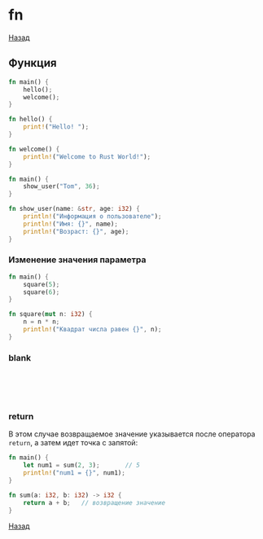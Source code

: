 # fn

[Назад][back]

## Функция

```rust
fn main() {
    hello();
    welcome();
}

fn hello() {
    print!("Hello! ");
}

fn welcome() {
    println!("Welcome to Rust World!");
}
```

```rust
fn main() {
    show_user("Tom", 36);
}

fn show_user(name: &str, age: i32) {
    println!("Информация о пользователе");
    println!("Имя: {}", name);
    println!("Возраст: {}", age);
}
```

### Изменение значения параметра

```rust
fn main() {
    square(5);
    square(6);
}

fn square(mut n: i32) {
    n = n * n;
    println!("Квадрат числа равен {}", n);
}
```

### blank

```rust

```

```rust

```

```rust

```

```rust

```

```rust

```

### return

В этом случае возвращаемое значение указывается после оператора `return`, а затем идет точка с запятой:

```rust
fn main() {
    let num1 = sum(2, 3);       // 5
    println!("num1 = {}", num1);
}

fn sum(a: i32, b: i32) -> i32 {
    return a + b;   // возвращение значение
}
```

[Назад][back]

[back]: <.> "Назад к оглавлению"